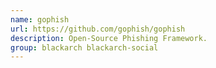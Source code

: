 ```yaml
---
name: gophish
url: https://github.com/gophish/gophish
description: Open-Source Phishing Framework.
group: blackarch blackarch-social
---
```

